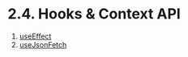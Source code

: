 # 2.4. Hooks & Context API

1. [useEffect](use-effect)
2. [useJsonFetch](use_json_fetch)
<!-- 3. [authentication](authentication) -->
